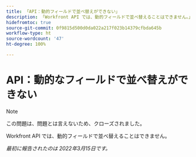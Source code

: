 ```yaml
---
title: 「API：動的フィールドで並べ替えができない」
description: 「Workfront API では、動的フィールドで並べ替えることはできません。」
hidefromtoc: true
source-git-commit: 0f9815d500d0da022a217f023b14379cfbda645b
workflow-type: ht
source-wordcount: '47'
ht-degree: 100%

---
```



# API：動的なフィールドで並べ替えができない

<!--Article exists to let people know they can't do this.-->

>[!NOTE]
>
>この問題は、問題とは言えないため、クローズされました。

Workfront API では、動的フィールドで並べ替えることはできません。

_最初に報告されたのは 2022年3月15日です。_

